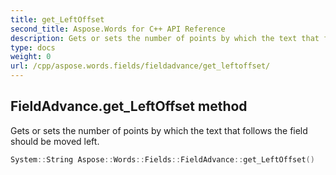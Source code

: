 ```yaml
---
title: get_LeftOffset
second_title: Aspose.Words for C++ API Reference
description: Gets or sets the number of points by which the text that follows the field should be moved left. 
type: docs
weight: 0
url: /cpp/aspose.words.fields/fieldadvance/get_leftoffset/
---
```

## FieldAdvance.get_LeftOffset method


Gets or sets the number of points by which the text that follows the field should be moved left.

```cpp
System::String Aspose::Words::Fields::FieldAdvance::get_LeftOffset()
```

